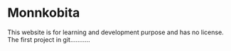 # Monnkobita

This website is for learning and development purpose and has no license. The first project in git...........
